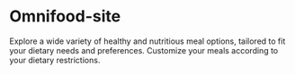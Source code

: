 # Omnifood-site
 Explore a wide variety of healthy and nutritious meal options,               tailored to fit your dietary needs and preferences. Customize your               meals according to your dietary restrictions.

